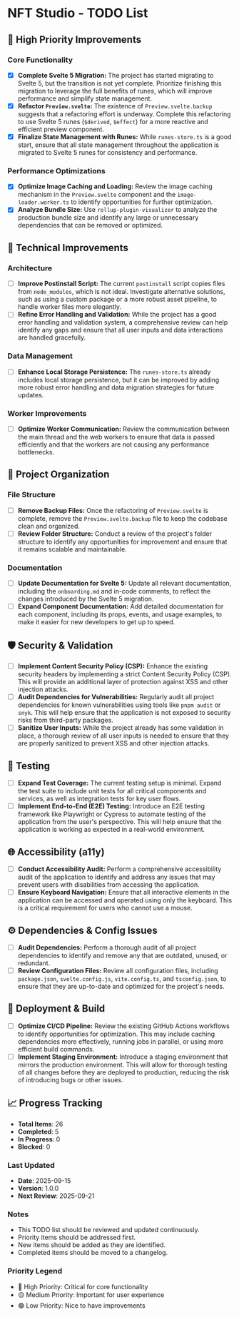 # NFT Studio - TODO List

## 🚀 High Priority Improvements

### Core Functionality

- [x] **Complete Svelte 5 Migration:** The project has started migrating to Svelte 5, but the transition is not yet complete. Prioritize finishing this migration to leverage the full benefits of runes, which will improve performance and simplify state management.
- [x] **Refactor `Preview.svelte`:** The existence of `Preview.svelte.backup` suggests that a refactoring effort is underway. Complete this refactoring to use Svelte 5 runes (`$derived`, `$effect`) for a more reactive and efficient preview component.
- [x] **Finalize State Management with Runes:** While `runes-store.ts` is a good start, ensure that all state management throughout the application is migrated to Svelte 5 runes for consistency and performance.

### Performance Optimizations

- [x] **Optimize Image Caching and Loading:** Review the image caching mechanism in the `Preview.svelte` component and the `image-loader.worker.ts` to identify opportunities for further optimization.
- [x] **Analyze Bundle Size:** Use `rollup-plugin-visualizer` to analyze the production bundle size and identify any large or unnecessary dependencies that can be removed or optimized.

## 🔧 Technical Improvements

### Architecture

- [ ] **Improve Postinstall Script:** The current `postinstall` script copies files from `node_modules`, which is not ideal. Investigate alternative solutions, such as using a custom package or a more robust asset pipeline, to handle worker files more elegantly.
- [ ] **Refine Error Handling and Validation:** While the project has a good error handling and validation system, a comprehensive review can help identify any gaps and ensure that all user inputs and data interactions are handled gracefully.

### Data Management

- [ ] **Enhance Local Storage Persistence:** The `runes-store.ts` already includes local storage persistence, but it can be improved by adding more robust error handling and data migration strategies for future updates.

### Worker Improvements

- [ ] **Optimize Worker Communication:** Review the communication between the main thread and the web workers to ensure that data is passed efficiently and that the workers are not causing any performance bottlenecks.

## 📁 Project Organization

### File Structure

- [ ] **Remove Backup Files:** Once the refactoring of `Preview.svelte` is complete, remove the `Preview.svelte.backup` file to keep the codebase clean and organized.
- [ ] **Review Folder Structure:** Conduct a review of the project's folder structure to identify any opportunities for improvement and ensure that it remains scalable and maintainable.

### Documentation

- [ ] **Update Documentation for Svelte 5:** Update all relevant documentation, including the `onboarding.md` and in-code comments, to reflect the changes introduced by the Svelte 5 migration.
- [ ] **Expand Component Documentation:** Add detailed documentation for each component, including its props, events, and usage examples, to make it easier for new developers to get up to speed.

## 🛡️ Security & Validation

- [ ] **Implement Content Security Policy (CSP):** Enhance the existing security headers by implementing a strict Content Security Policy (CSP). This will provide an additional layer of protection against XSS and other injection attacks.
- [ ] **Audit Dependencies for Vulnerabilities:** Regularly audit all project dependencies for known vulnerabilities using tools like `pnpm audit` or `snyk`. This will help ensure that the application is not exposed to security risks from third-party packages.
- [ ] **Sanitize User Inputs:** While the project already has some validation in place, a thorough review of all user inputs is needed to ensure that they are properly sanitized to prevent XSS and other injection attacks.

## 🧪 Testing

- [ ] **Expand Test Coverage:** The current testing setup is minimal. Expand the test suite to include unit tests for all critical components and services, as well as integration tests for key user flows.
- [ ] **Implement End-to-End (E2E) Testing:** Introduce an E2E testing framework like Playwright or Cypress to automate testing of the application from the user's perspective. This will help ensure that the application is working as expected in a real-world environment.

## 🌐 Accessibility (a11y)

- [ ] **Conduct Accessibility Audit:** Perform a comprehensive accessibility audit of the application to identify and address any issues that may prevent users with disabilities from accessing the application.
- [ ] **Ensure Keyboard Navigation:** Ensure that all interactive elements in the application can be accessed and operated using only the keyboard. This is a critical requirement for users who cannot use a mouse.

## ⚙️ Dependencies & Config Issues

- [ ] **Audit Dependencies:** Perform a thorough audit of all project dependencies to identify and remove any that are outdated, unused, or redundant.
- [ ] **Review Configuration Files:** Review all configuration files, including `package.json`, `svelte.config.js`, `vite.config.ts`, and `tsconfig.json`, to ensure that they are up-to-date and optimized for the project's needs.

## 🚀 Deployment & Build

- [ ] **Optimize CI/CD Pipeline:** Review the existing GitHub Actions workflows to identify opportunities for optimization. This may include caching dependencies more effectively, running jobs in parallel, or using more efficient build commands.
- [ ] **Implement Staging Environment:** Introduce a staging environment that mirrors the production environment. This will allow for thorough testing of all changes before they are deployed to production, reducing the risk of introducing bugs or other issues.

## 📈 Progress Tracking

- **Total Items**: 26
- **Completed**: 5
- **In Progress**: 0
- **Blocked**: 0

### Last Updated

- **Date**: 2025-09-15
- **Version**: 1.0.0
- **Next Review**: 2025-09-21

### Notes

- This TODO list should be reviewed and updated continuously.
- Priority items should be addressed first.
- New items should be added as they are identified.
- Completed items should be moved to a changelog.

### Priority Legend

- 🔴 High Priority: Critical for core functionality
- 🟡 Medium Priority: Important for user experience
- 🟢 Low Priority: Nice to have improvements
